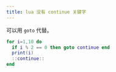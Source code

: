 ```yaml
---
title: lua 没有 continue 关键字
---
```



可以用 `goto` 代替。

```lua
for i=1,10 do
  if i % 2 == 0 then goto continue end
  print(i)
  ::continue::
end
```
